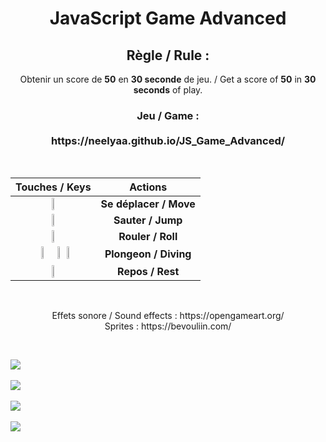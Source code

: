 <h1 align=center>JavaScript Game Advanced</h1>
<h2 align=center> Règle / Rule :</h2>
<p align=center>Obtenir un score de <b>50</b> en <b>30 seconde</b> de jeu. / Get a score of <b>50</b> in <b>30 seconds</b> of play.</p>
<h3 align=center> Jeu / Game : <br><br> https://neelyaa.github.io/JS_Game_Advanced/</h3>
<br>

<table align=center>
  <thead>
    <tr>
      <th>Touches / Keys</th>
      <th>Actions</th>
    </tr>
  </thead>
  <tbody>
    <tr>
      <td align=center><img src="https://github.com/Neelyaa/JS_Game_Advanced/assets/100840997/fedeaa21-8ca5-4769-a851-8ab92dd9090c" width=17%></td>
      <td align=center><b>Se déplacer / Move</b></td>
    </tr>
    <tr>
      <td align="center"><img src="https://github.com/Neelyaa/JS_Game_Advanced/assets/100840997/e070c725-70a3-4cb7-8b70-29acada41a04" width=6%></td>
      <td align="center"> <b>Sauter / Jump</b></td>
    </tr>
    <tr>
      <td align=center><img src="https://github.com/Neelyaa/JS_Game_Advanced/assets/100840997/99ff3530-ddf7-4e7b-8c01-784d9810c9c8" width=17%></td>
      <td align=center><b>Rouler / Roll </b></td>
    </tr>
    <tr>
      <td align=center><img src="https://github.com/Neelyaa/JS_Game_Advanced/assets/100840997/3c8c0b6b-886b-48bf-b40c-a02d74bca63c" width=17%> &ensp;<img src="https://github.com/Neelyaa/JS_Game_Advanced/assets/100840997/e070c725-70a3-4cb7-8b70-29acada41a04" width=6%>&ensp;<img src="https://github.com/Neelyaa/JS_Game_Advanced/assets/100840997/6f585c8a-9a07-49e6-9d91-d958f70dcdfb" width=6%>
</td>
      <td align=center><b>Plongeon / Diving</b></td>
    </tr>
    <tr>
      <td align=center><img src="https://github.com/Neelyaa/JS_Game_Advanced/assets/100840997/8fed462d-a3a0-4a11-9b96-7b93cd98cb81" width=6%></td>
      <td align=center><b>Repos / Rest</b></td>
    </tr>
  </tbody>
</table>
<br>


<p align=center> Effets sonore / Sound effects : https://opengameart.org/ <br> Sprites : https://bevouliin.com/</p> <br>

<img src="https://github.com/Neelyaa/JS_Game_Advanced/assets/100840997/58bb5ebf-7fa2-444c-9bf7-8afc3e75f241"> <br><br><img src="https://github.com/Neelyaa/JS_Game_Advanced/assets/100840997/94729a1e-31a9-41a9-afc6-0fd73e131ba0"> <br><br><img src="https://github.com/Neelyaa/JS_Game_Advanced/assets/100840997/4daf6040-cf7a-478b-b514-90dee65db7c9"> <br><br><img src="https://github.com/Neelyaa/JS_Game_Advanced/assets/100840997/6bc92dc7-3505-4a93-9d72-2c9677e326c4">





